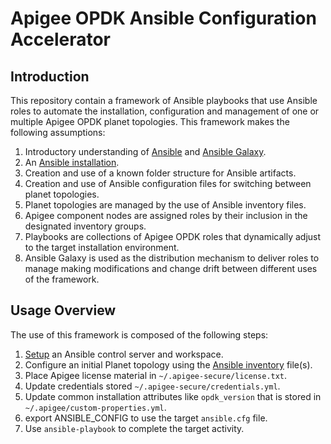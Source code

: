 # Apigee OPDK Ansible Configuration Accelerator

## Introduction
This repository contain a framework of Ansible playbooks that use Ansible roles to automate the 
installation, configuration and management of one or multiple Apigee OPDK planet topologies. This 
framework makes the following assumptions: 

1. Introductory understanding of [Ansible](https://docs.ansible.com/) and 
[Ansible Galaxy](https://galaxy.ansible.com/docs/).
1. An [Ansible installation](https://docs.ansible.com/ansible/latest/installation_guide/intro_installation.html).
1. Creation and use of a known folder structure for Ansible artifacts.
1. Creation and use of Ansible configuration files for switching between planet topologies.
1. Planet topologies are managed by the use of Ansible inventory files.
1. Apigee component nodes are assigned roles by their inclusion in the designated inventory groups.
1. Playbooks are collections of Apigee OPDK roles that dynamically adjust to the target installation 
environment.
1. Ansible Galaxy is used as the distribution mechanism to deliver roles to manage making modifications
and change drift between different uses of the framework. 

## Usage Overview
The use of this framework is composed of the following steps:

1. [Setup](setup) an Ansible control server and workspace.
1. Configure an initial Planet topology using the [Ansible inventory](README-inventory.md) file(s).
1. Place Apigee license material in `~/.apigee-secure/license.txt`.
1. Update credentials stored `~/.apigee-secure/credentials.yml`.
1. Update common installation attributes like `opdk_version` that is stored in 
`~/.apigee/custom-properties.yml`.
1. export ANSIBLE_CONFIG to use the target `ansible.cfg` file. 
1. Use `ansible-playbook` to complete the target activity.
